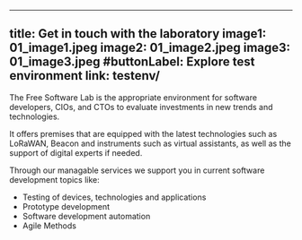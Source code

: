 
---
title: Get in touch with the laboratory
image1: 01_image1.jpeg
image2: 01_image2.jpeg
image3: 01_image3.jpeg
#buttonLabel: Explore test environment
link: testenv/
---

The Free Software Lab is the appropriate environment for software developers, CIOs, and CTOs to evaluate investments in new trends and technologies. 

It offers premises that are equipped with the latest technologies such as LoRaWAN, Beacon and instruments such as virtual assistants, as well as the support of digital experts if needed.

Through our managable services we support you in current software development topics like:

- Testing of devices, technologies and applications
- Prototype development
- Software development automation
- Agile Methods



